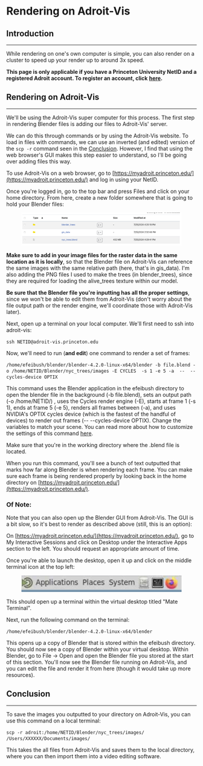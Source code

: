 # Rendering on Adroit-Vis

## Introduction

***

While rendering on one's own computer is simple, you can also render on a cluster to speed up your render up to around 3x speed.

**This page is only applicable if you have a Princeton University NetID and a registered Adroit account. To register an account, click** [**here**](https://forms.rc.princeton.edu/registration/?q=adroit)**.**

## Rendering on Adroit-Vis

***

We'll be using the Adroit-Vis super computer for this process. The first step in rendering Blender files is adding our files to Adroit-Vis' server.&#x20;

We can do this through commands or by using the Adroit-Vis website. To load in files with commands, we can use an inverted (and edited) version of the `scp -r` command seen in the [Conclusion](rendering-on-adroit-vis.md#conclusion). However, I find that using the web browser's GUI makes this step easier to understand, so I'll be going over adding files this way.&#x20;

To use Adroit-Vis on a web browser, go to [https://myadroit.princeton.edu/](https://myadroit.princeton.edu/) and log in using your NetID.

Once you're logged in, go to the top bar and press Files and click on your home directory. From here, create a new folder somewhere that is going to hold your Blender files:

<figure><img src="../.gitbook/assets/image (42).png" alt="" width="563"><figcaption></figcaption></figure>

**Make sure to add in your image files for the raster data in the same location as it is locally**, so that the Blender file on Adroit-Vis can reference the same images with the same relative path (here, that's in gis\_data). I'm also adding the PNG files I used to make the trees (in blender\_trees), since they are required for loading the alive\_trees texture within our model.

**Be sure that the Blender file you're inputting has all the proper settings**, since we won't be able to edit them from Adroit-Vis (don't worry about the file output path or the render engine, we'll coordinate those with Adroit-Vis later).

Next, open up a terminal on your local computer. We'll first need to ssh into adroit-vis:

```
ssh NETID@adroit-vis.princeton.edu
```

Now, we'll need to run (**and edit**) one command to render a set of frames:

```
/home/efeibush/blender/blender-4.2.0-linux-x64/blender -b file.blend -o /home/NETID/Blender/nyc_trees/images -E CYCLES  -s 1 -e 5 -a  --  --cycles-device OPTIX
```

This command uses the Blender application in the efeibush directory to open the blender file in the background (-b file.blend), sets an output path (-o /home/NETID/) , uses the Cycles render engine (-E), starts at frame 1 (-s 1), ends at frame 5 (-e 5), renders all frames between (-a), and uses NVIDIA's OPTIX cycles device (which is the fastest of the handful of devices) to render out frames (-- --cycles-device OPTIX). Change the variables to match your scene. You can read more about how to customize the settings of this command [here](https://docs.blender.org/manual/en/latest/advanced/command\_line/arguments.html#command-line-args-cycles-render-options).&#x20;

Make sure that you're in the working directory where the .blend file is located.

When you run this command, you'll see a bunch of text outputted that marks how far along Blender is when rendering each frame. You can make sure each frame is being rendered properly by looking back in the home directory on [https://myadroit.princeton.edu/](https://myadroit.princeton.edu/).

### Of Note:

Note that you can also open up the Blender GUI from Adroit-Vis. The GUI is a bit slow, so it's best to render as described above (still, this is an option):&#x20;

On [https://myadroit.princeton.edu/](https://myadroit.princeton.edu/), go to My Interactive Sessions and click on Desktop under the Interactive Apps section to the left. You should request an appropriate amount of time.

Once you're able to launch the desktop, open it up and click on the middle terminal icon at the top left:

<figure><img src="../.gitbook/assets/image (38).png" alt=""><figcaption></figcaption></figure>

This should open up a terminal within the virtual desktop titled "Mate Terminal".

Next, run the following command on the terminal:

```
/home/efeibush/blender/blender-4.2.0-linux-x64/blender
```

This opens up a copy of Blender that is stored within the efeibush directory. You should now see a copy of Blender within your virtual desktop. Within Blender, go to File -> Open and open the Blender file you stored at the start of this section. You'll now see the Blender file running on Adroit-Vis, and you can edit the file and render it from here (though it would take up more resources).

## Conclusion

***

To save the images you outputted to your directory on Adroit-Vis, you can use this command on a local terminal:

```
scp -r adroit:/home/NETID/Blender/nyc_trees/images/ /Users/XXXXXX/Documents/images/
```

This takes the all files from Adroit-Vis and saves them to the local directory, where you can then import them into a video editing software.
